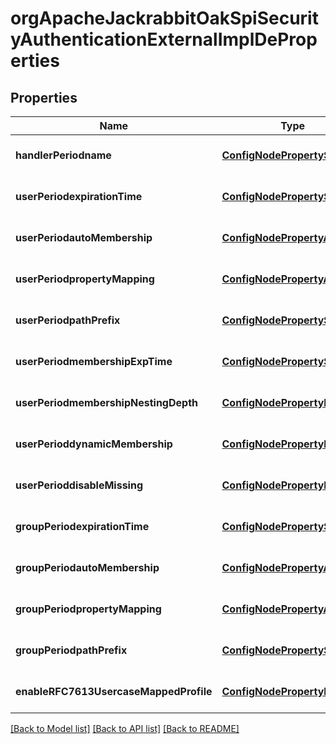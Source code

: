 # orgApacheJackrabbitOakSpiSecurityAuthenticationExternalImplDeProperties

## Properties
Name | Type | Description | Notes
------------ | ------------- | ------------- | -------------
**handlerPeriodname** | [**ConfigNodePropertyString**](ConfigNodePropertyString.md) |  | [optional] [default to null]
**userPeriodexpirationTime** | [**ConfigNodePropertyString**](ConfigNodePropertyString.md) |  | [optional] [default to null]
**userPeriodautoMembership** | [**ConfigNodePropertyArray**](ConfigNodePropertyArray.md) |  | [optional] [default to null]
**userPeriodpropertyMapping** | [**ConfigNodePropertyArray**](ConfigNodePropertyArray.md) |  | [optional] [default to null]
**userPeriodpathPrefix** | [**ConfigNodePropertyString**](ConfigNodePropertyString.md) |  | [optional] [default to null]
**userPeriodmembershipExpTime** | [**ConfigNodePropertyString**](ConfigNodePropertyString.md) |  | [optional] [default to null]
**userPeriodmembershipNestingDepth** | [**ConfigNodePropertyInteger**](ConfigNodePropertyInteger.md) |  | [optional] [default to null]
**userPerioddynamicMembership** | [**ConfigNodePropertyBoolean**](ConfigNodePropertyBoolean.md) |  | [optional] [default to null]
**userPerioddisableMissing** | [**ConfigNodePropertyBoolean**](ConfigNodePropertyBoolean.md) |  | [optional] [default to null]
**groupPeriodexpirationTime** | [**ConfigNodePropertyString**](ConfigNodePropertyString.md) |  | [optional] [default to null]
**groupPeriodautoMembership** | [**ConfigNodePropertyArray**](ConfigNodePropertyArray.md) |  | [optional] [default to null]
**groupPeriodpropertyMapping** | [**ConfigNodePropertyArray**](ConfigNodePropertyArray.md) |  | [optional] [default to null]
**groupPeriodpathPrefix** | [**ConfigNodePropertyString**](ConfigNodePropertyString.md) |  | [optional] [default to null]
**enableRFC7613UsercaseMappedProfile** | [**ConfigNodePropertyBoolean**](ConfigNodePropertyBoolean.md) |  | [optional] [default to null]

[[Back to Model list]](../README.md#documentation-for-models) [[Back to API list]](../README.md#documentation-for-api-endpoints) [[Back to README]](../README.md)



